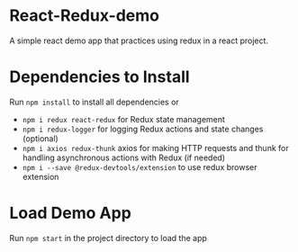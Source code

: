 # React-Redux-demo
A simple react demo app that practices using redux in a react project. 

# Dependencies to Install
Run `npm install` to install all dependencies
      or
- `npm i redux react-redux` for Redux state management
- `npm i redux-logger` for logging Redux actions and state changes (optional)
- `npm i axios redux-thunk` axios for making HTTP requests and thunk for handling asynchronous actions with Redux (if needed)
- `npm i --save @redux-devtools/extension` to use redux browser extension

# Load Demo App
Run `npm start` in the project directory to load the app